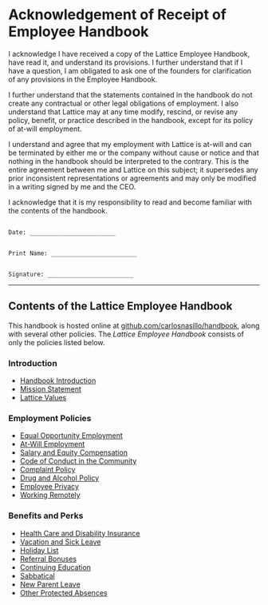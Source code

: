 # Acknowledgement of Receipt of Employee Handbook

I acknowledge I have received a copy of the Lattice Employee Handbook, have read it, and understand its provisions.  I further understand that if I have a question, I am obligated to ask one of the founders for clarification of any provisions in the Employee Handbook.

I further understand that the statements contained in the handbook do not create any contractual or other legal obligations of employment.  I also understand that Lattice may at any time modify, rescind, or revise any policy, benefit, or practice described in the handbook, except for its policy of at-will employment.


I understand and agree that my employment with Lattice is at-will and can be terminated by either me or the company without cause or notice and that nothing in the handbook should be interpreted to the contrary.  This is the entire agreement between me and Lattice on this subject; it supersedes any prior inconsistent representations or agreements and may only be modified in a writing signed by me and the CEO.


I acknowledge that it is my responsibility to read and become familiar with the contents of the handbook.



```

Date: ________________________


Print Name: ________________________


Signature: ________________________

```

***


## Contents of the Lattice Employee Handbook
This handbook is hosted online at [github.com/carlosnasillo/handbook](https://github.com/handbook), along with several other policies. The *Lattice Employee Handbook* consists of only the policies listed below.

### Introduction
* [Handbook Introduction](https://github.com/carlosnasillo/handbook/blob/master/Hiring%20Documents/Handbook%20Introduction.md)
* [Mission Statement](https://github.com/carlosnasillo/handbook/blob/master/Mission%20Statement.md)
* [Lattice Values](https://github.com/carlosnasillo/handbook/blob/master/Lattice%20Values.md)

### Employment Policies
* [Equal Opportunity Employment](https://github.com/carlosnasillo/handbook/blob/master/Employment%20Policies/Equal%20Opportunity%20Employment.md)
* [At-Will Employment](https://github.com/carlosnasillo/handbook/blob/master/Employment%20Policies/At-Will%20Employment.md)
* [Salary and Equity Compensation](https://github.com/carlosnasillo/handbook/blob/master/Employment%20Policies/Salary%20and%20Equity%20Compensation.md)
* [Code of Conduct in the Community](https://github.com/carlosnasillo/handbook/blob/master/Employment%20Policies/Code%20of%20Conduct%20in%20the%20Community.md)
* [Complaint Policy](https://github.com/carlosnasillo/handbook/blob/master/Employment%20Policies/Complaint%20Policy.md)
* [Drug and Alcohol Policy](https://github.com/carlosnasillo/handbook/blob/master/Employment%20Policies/Drug%20and%20Alcohol%20Policy.md)
* [Employee Privacy](https://github.com/carlosnasillo/handbook/blob/master/Employment%20Policies/Employee%20Privacy.md)
* [Working Remotely](https://github.com/carlosnasillo/handbook/blob/master/Employment%20Policies/Working%20Remotely.md)

### Benefits and Perks
* [Health Care and Disability Insurance](https://github.com/carlosnasillo/handbook/blob/master/Benefits%20and%20Perks/Healthcare%20and%20Disability%20Insurance.md)
* [Vacation and Sick Leave](https://github.com/carlosnasillo/handbook/blob/master/Benefits%20and%20Perks/Vacation%20and%20Sick%20Leave.md)
* [Holiday List](https://github.com/carlosnasillo/handbook/blob/master/Benefits%20and%20Perks/Holiday%20List.md)
* [Referral Bonuses](https://github.com/carlosnasillo/handbook/blob/master/Benefits%20and%20Perks/Referral%20Bonuses.md)
* [Continuing Education](https://github.com/carlosnasillo/handbook/blob/master/Benefits%20and%20Perks/Continuing%20Education.md)
* [Sabbatical](https://github.com/carlosnasillo/handbook/blob/master/Benefits%20and%20Perks/Sabbatical.md)
* [New Parent Leave](https://github.com/carlosnasillo/handbook/blob/master/Benefits%20and%20Perks/New%20Parent%20Leave.md)
* [Other Protected Absences](https://github.com/carlosnasillo/handbook/blob/master/Benefits%20and%20Perks/Other%20Protected%20Absences.md)
